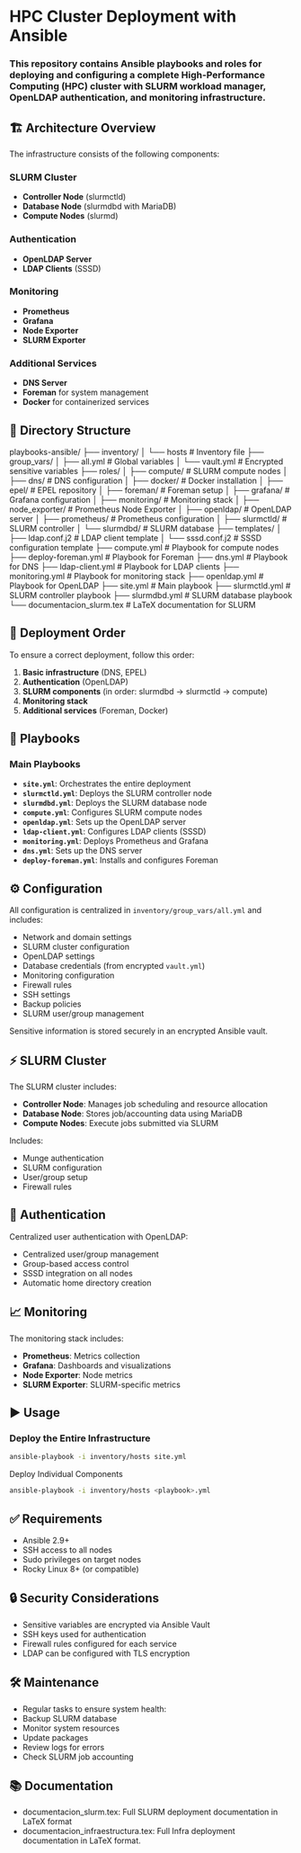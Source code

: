 # HPC Cluster Deployment with Ansible

### This repository contains Ansible playbooks and roles for deploying and configuring a complete High-Performance Computing (HPC) cluster with SLURM workload manager, OpenLDAP authentication, and monitoring infrastructure.

## 🏗️ Architecture Overview
The infrastructure consists of the following components:

### SLURM Cluster
- **Controller Node** (slurmctld)
- **Database Node** (slurmdbd with MariaDB)
- **Compute Nodes** (slurmd)

### Authentication
- **OpenLDAP Server**
- **LDAP Clients** (SSSD)

### Monitoring
- **Prometheus**
- **Grafana**
- **Node Exporter**
- **SLURM Exporter**

### Additional Services
- **DNS Server**
- **Foreman** for system management
- **Docker** for containerized services

## 📁 Directory Structure

playbooks-ansible/
├── inventory/
│ └── hosts # Inventory file
├── group_vars/
│ ├── all.yml # Global variables
│ └── vault.yml # Encrypted sensitive variables
├── roles/
│ ├── compute/ # SLURM compute nodes
│ ├── dns/ # DNS configuration
│ ├── docker/ # Docker installation
│ ├── epel/ # EPEL repository
│ ├── foreman/ # Foreman setup
│ ├── grafana/ # Grafana configuration
│ ├── monitoring/ # Monitoring stack
│ ├── node_exporter/ # Prometheus Node Exporter
│ ├── openldap/ # OpenLDAP server
│ ├── prometheus/ # Prometheus configuration
│ ├── slurmctld/ # SLURM controller
│ └── slurmdbd/ # SLURM database
├── templates/
│ ├── ldap.conf.j2 # LDAP client template
│ └── sssd.conf.j2 # SSSD configuration template
├── compute.yml # Playbook for compute nodes
├── deploy-foreman.yml # Playbook for Foreman
├── dns.yml # Playbook for DNS
├── ldap-client.yml # Playbook for LDAP clients
├── monitoring.yml # Playbook for monitoring stack
├── openldap.yml # Playbook for OpenLDAP
├── site.yml # Main playbook
├── slurmctld.yml # SLURM controller playbook
├── slurmdbd.yml # SLURM database playbook
└── documentacion_slurm.tex # LaTeX documentation for SLURM

## 🚀 Deployment Order
To ensure a correct deployment, follow this order:
1. **Basic infrastructure** (DNS, EPEL)
2. **Authentication** (OpenLDAP)
3. **SLURM components** (in order: slurmdbd → slurmctld → compute)
4. **Monitoring stack**
5. **Additional services** (Foreman, Docker)

## 📜 Playbooks

### Main Playbooks
- **`site.yml`**: Orchestrates the entire deployment
- **`slurmctld.yml`**: Deploys the SLURM controller node
- **`slurmdbd.yml`**: Deploys the SLURM database node
- **`compute.yml`**: Configures SLURM compute nodes
- **`openldap.yml`**: Sets up the OpenLDAP server
- **`ldap-client.yml`**: Configures LDAP clients (SSSD)
- **`monitoring.yml`**: Deploys Prometheus and Grafana
- **`dns.yml`**: Sets up the DNS server
- **`deploy-foreman.yml`**: Installs and configures Foreman

## ⚙️ Configuration
All configuration is centralized in `inventory/group_vars/all.yml` and includes:
- Network and domain settings
- SLURM cluster configuration
- OpenLDAP settings
- Database credentials (from encrypted `vault.yml`)
- Monitoring configuration
- Firewall rules
- SSH settings
- Backup policies
- SLURM user/group management

Sensitive information is stored securely in an encrypted Ansible vault.

## ⚡ SLURM Cluster
The SLURM cluster includes:
- **Controller Node**: Manages job scheduling and resource allocation
- **Database Node**: Stores job/accounting data using MariaDB
- **Compute Nodes**: Execute jobs submitted via SLURM

Includes:
- Munge authentication
- SLURM configuration
- User/group setup
- Firewall rules

## 🔐 Authentication
Centralized user authentication with OpenLDAP:
- Centralized user/group management
- Group-based access control
- SSSD integration on all nodes
- Automatic home directory creation

## 📈 Monitoring
The monitoring stack includes:
- **Prometheus**: Metrics collection
- **Grafana**: Dashboards and visualizations
- **Node Exporter**: Node metrics
- **SLURM Exporter**: SLURM-specific metrics

## ▶️ Usage

### Deploy the Entire Infrastructure
```bash
ansible-playbook -i inventory/hosts site.yml
```
Deploy Individual Components
``` bash
ansible-playbook -i inventory/hosts <playbook>.yml
```
## ✅ Requirements
- Ansible 2.9+
- SSH access to all nodes
- Sudo privileges on target nodes
- Rocky Linux 8+ (or compatible)
  
## 🔒 Security Considerations
- Sensitive variables are encrypted via Ansible Vault
- SSH keys used for authentication
- Firewall rules configured for each service
- LDAP can be configured with TLS encryption
  
## 🛠️ Maintenance
- Regular tasks to ensure system health:
- Backup SLURM database
- Monitor system resources
- Update packages
- Review logs for errors
- Check SLURM job accounting
  
## 📚 Documentation
- documentacion_slurm.tex: Full SLURM deployment documentation in LaTeX format
- documentacion_infraestructura.tex: Full Infra deployment documentation in LaTeX format.
